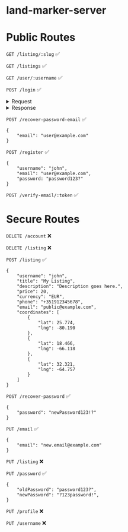 # land-marker-server

# Public Routes

`GET /listing/:slug` ✅

`GET /listings` ✅

`GET /user/:username` ✅

`POST /login` ✅
<details>
<summary>Request</summary>

```
{
    "login": "user@example.com",
    "password: "password123?"
}
```
</details>

<details>
<summary>Response</summary>

```
{
	"username",
	"email",
	"password",
	"verified",
	"bio",
	"phone",
	"token",
}
```
</details>

`POST /recover-password-email` ✅
```
{
    "email": "user@example.com"
}
```

`POST /register` ✅
```
{
    "username": "john",
    "email": "user@example.com",
    "password: "password123?"
}
```

`POST /verify-email/:token` ✅

# Secure Routes

`DELETE /account` ❌

`DELETE /listing` ❌

`POST /listing` ✅
```
{
    "username": "john",
    "title": "My Listing",
    "description": "Description goes here.",
    "price": 20,
    "currency": "EUR",
    "phone": "+351912345678",
    "email": "public@example.com",
    "coordinates": [
        {
            "lat": 25.774,
            "lng": -80.190
        },
        {
            "lat": 18.466,
            "lng": -66.118
        },
        {
            "lat": 32.321,
            "lng": -64.757
        }
    ]
}
```

`POST /recover-password` ✅
```
{
	"password": "newPassword123!?"
}
```

`PUT /email` ✅
```
{
    "email": "new.email@example.com"
}
```

`PUT /listing` ❌

`PUT /password` ✅
```
{
    "oldPassword": "password123?",
    "newPassword": "?123password!",
}
```

`PUT /profile` ❌

`PUT /username` ❌

